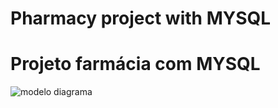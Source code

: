 # Pharmacy project with MYSQL 
# Projeto farmácia com MYSQL
![modelo diagrama](https://github.com/nati-br/Projetofarmacia/assets/48138054/c5f8be43-58aa-4573-9808-a002f2cd63e8)

